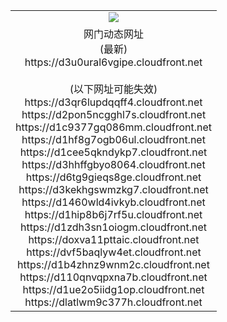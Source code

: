 ﻿<table>
  <tr></tr>
  <tr><td colspan=2 align=center><img src="https://d3u0ural6vgipe.cloudfront.net/Up/oGate.jpg" /></td></tr>
  <tr><td colspan=2 align=center>网门动态网址<br/>(最新)
<br>https://d3u0ural6vgipe.cloudfront.net
<br/><br/>(以下网址可能失效)
<br>https://d3qr6lupdqqff4.cloudfront.net
<br>https://d2pon5ncgghl7s.cloudfront.net
<br>https://d1c9377gq086mm.cloudfront.net
<br>https://d1hf8g7ogb06ul.cloudfront.net
<br>https://d1cee5qkndykp7.cloudfront.net
<br>https://d3hhffgbyo8064.cloudfront.net
<br>https://d6tg9gieqs8ge.cloudfront.net
<br>https://d3kekhgswmzkg7.cloudfront.net
<br>https://d1460wld4ivkyb.cloudfront.net
<br>https://d1hip8b6j7rf5u.cloudfront.net
<br>https://d1zdh3sn1oiogm.cloudfront.net
<br>https://doxva11pttaic.cloudfront.net
<br>https://dvf5baqlyw4et.cloudfront.net
<br>https://d1b4zhnz9wnm2c.cloudfront.net
<br>https://d110qnvqpxna7b.cloudfront.net
<br>https://d1ue2o5iidg1op.cloudfront.net
<br>https://dlatlwm9c377h.cloudfront.net
    </td>
  </tr>
</table>
